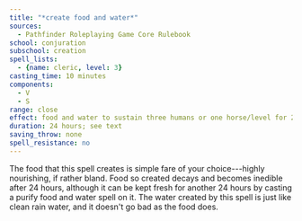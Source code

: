 ```yaml
---
title: "*create food and water*"
sources:
  - Pathfinder Roleplaying Game Core Rulebook
school: conjuration
subschool: creation
spell_lists:
  - {name: cleric, level: 3}
casting_time: 10 minutes
components:
  - V
  - S
range: close
effect: food and water to sustain three humans or one horse/level for 24 hours
duration: 24 hours; see text
saving_throw: none
spell_resistance: no
---
```


The food that this spell creates is simple fare of your choice---highly nourishing, if rather bland. Food so created decays and becomes inedible after 24 hours, although it can be kept fresh for another 24 hours by casting a purify food and water spell on it. The water created by this spell is just like clean rain water, and it doesn't go bad as the food does.

